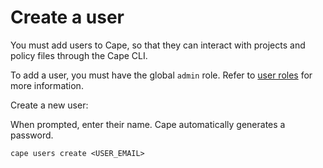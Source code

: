 # Create a user

You must add users to Cape, so that they can interact with projects and policy files through the Cape CLI.

To add a user, you must have the global `admin` role. Refer to [user roles](/understand/user-roles/) for more information.

Create a new user:

When prompted, enter their name. Cape automatically generates a password.
```shell
cape users create <USER_EMAIL>
```

